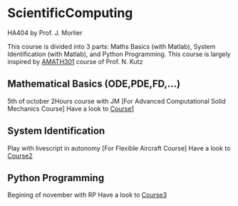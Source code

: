 # ScientificComputing
HA404 by Prof. J. Morlier


This course is divided into 3 parts: Maths Basics (with Matlab), System Identification (with Matlab), and Python Programming.
This course is largely inspired by [AMATH301](https://courses.washington.edu/am301/) course of Prof. N. Kutz 


## Mathematical Basics (ODE,PDE,FD,...)
5th of october 2Hours course with JM  [For Advanced Computational Solid Mechanics Course]
Have a look to [Course1](https://github.com/jomorlier/ScientificComputing/blob/master/MathsBasics/Course1.md)


## System Identification 
Play with livescript in autonomy [For Flexible Aircraft Course]
Have a look to [Course2](https://github.com/jomorlier/ScientificComputing/blob/master/SystemIdentification/Course2.md)

## Python Programming
Begining of november with RP 
Have a look to [Course3](https://github.com/jomorlier/ScientificComputing/blob/master/PythonProgramming/Course3.md)


